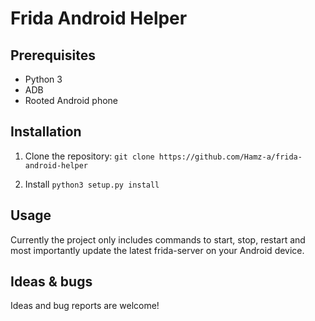 # Frida Android Helper


## Prerequisites
- Python 3
- ADB
- Rooted Android phone


## Installation
1. Clone the repository: `git clone https://github.com/Hamz-a/frida-android-helper`

2. Install `python3 setup.py install`

## Usage
Currently the project only includes commands to start, stop, restart and most importantly update
the latest frida-server on your Android device.

## Ideas & bugs
Ideas and bug reports are welcome! 